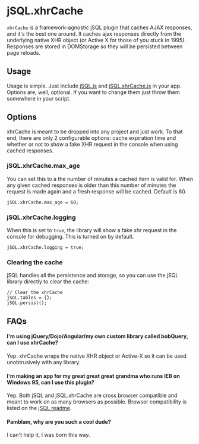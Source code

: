 # jSQL.xhrCache

`xhrCache` is a framework-agnostic jSQL plugin that caches AJAX responses, and it's the best one around. It caches ajax responses directly from the underlying native XHR object (or Active X for those of you stuck in 1995). Responses are stored in DOMStorage so they will be persisted between page reloads.

## Usage

Usage is simple. Just include [jSQL.js](https://github.com/Pamblam/jSQL/blob/master/jSQL.js) and [jSQL.xhrCache.js](https://github.com/Pamblam/jSQL/blob/master/plugins/xhrCache/jSQL.xhrCache.js) in your app. Options are, well, optional. If you want to change them just throw them somewhere in your script.

## Options

xhrCache is meant to be dropped into any project and just work. To that end, there are only 2 configurable options: cache expiration time and whether or not to show a fake XHR request in the console when using cached responses.

### jSQL.xhrCache.max_age

You can set this to a the number of minutes a cached item is valid for. When any given cached responses is older than this number of minutes the request is made again and a fresh response will be cached. Default is 60.

    jSQL.xhrCache.max_age = 60;

### jSQL.xhrCache.logging

When this is set to `true`, the library will show a fake xhr request in the console for debugging. This is turned on by default.

    jSQL.xhrCache.logging = true;

### Clearing the cache

jSQL handles all the persistence and storage, so you can use the jSQL library directly to clear the cache:

    // Clear the xhrCache
    jSQL.tables = {};
    jSQL.persist();

## FAQs

#### I'm using jQuery/Dojo/Angular/my own custom library called bobQuery, can I use xhrCache?

Yep. xhrCache wraps the native XHR object or Active-X so it can be used unobtrusively with any library.

#### I'm making an app for my great great great grandma who runs IE8 on Windows 95, can I use this plugin?

Yep. Both jSQL and jSQL.xhrCache are cross browser compatible and meant to work on as many browsers as possible. Browser compatibility is listed on the [jSQL readme](https://github.com/Pamblam/jSQL#browser-support).

#### Pamblam, why are you such a cool dude?

I can't help it, I was born this way.

